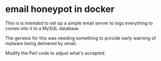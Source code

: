 # email honeypot in docker

This is is intended to set up a simple email server to logs everything to comes into it to a MySQL database.

The genesis for this was needing something to provide early warning of malware being delivered by email.

Modify the Perl code to adjust what's accepted. 
